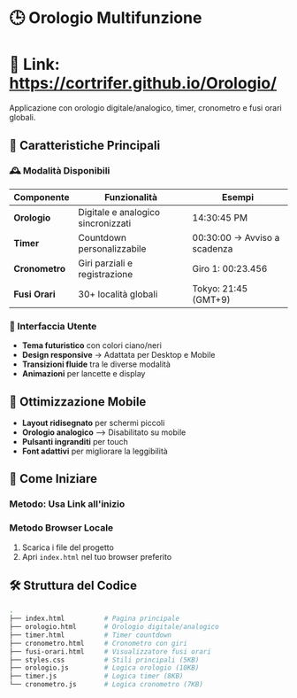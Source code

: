 # 🕒 Orologio Multifunzione
# 🔗 Link: https://cortrifer.github.io/Orologio/

Applicazione con orologio digitale/analogico, 
timer, cronometro e fusi orari globali.

## 🌟 Caratteristiche Principali

### 🕰️ Modalità Disponibili
| Componente       | Funzionalità                       | Esempi                      |
|------------------|------------------------------------|-----------------------------|
| **Orologio**     | Digitale e analogico sincronizzati | 14:30:45 PM                 |
| **Timer**        | Countdown personalizzabile         | 00:30:00 → Avviso a scadenza|
| **Cronometro**   | Giri parziali e registrazione      | Giro 1: 00:23.456           |
| **Fusi Orari**   | 30+ località globali               | Tokyo: 21:45 (GMT+9)        |

### 🎨 Interfaccia Utente
- **Tema futuristico** con colori ciano/neri
- **Design responsive** -> Adattata per Desktop e Mobile
- **Transizioni fluide** tra le diverse modalità
- **Animazioni** per lancette e display

## 📱 Ottimizzazione Mobile
- **Layout ridisegnato** per schermi piccoli
- **Orologio analogico** --> Disabilitato su mobile
- **Pulsanti ingranditi** per touch
- **Font adattivi** per migliorare la leggibilità

## 🚀 Come Iniziare

### Metodo: Usa Link all'inizio

### Metodo Browser Locale

1. Scarica i file del progetto
2. Apri `index.html` nel tuo browser preferito

## 🛠️ Struttura del Codice
```bash
.
├── index.html          # Pagina principale
├── orologio.html       # Orologio digitale/analogico
├── timer.html          # Timer countdown
├── cronometro.html     # Cronometro con giri
├── fusi-orari.html     # Visualizzatore fusi orari
├── styles.css          # Stili principali (5KB)
├── orologio.js         # Logica orologio (10KB)
├── timer.js            # Logica timer (8KB)
└── cronometro.js       # Logica cronometro (7KB)
